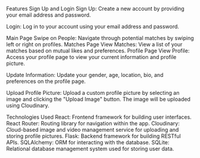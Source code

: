 Features
Sign Up and Login
Sign Up: Create a new account by providing your email address and password.

Login: Log in to your account using your email address and password.

Main Page
Swipe on People: Navigate through potential matches by swiping left or right on profiles.
Matches Page
View Matches: View a list of your matches based on mutual likes and preferences.
Profile Page
View Profile: Access your profile page to view your current information and profile picture.

Update Information: Update your gender, age, location, bio, and preferences on the profile page.

Upload Profile Picture: Upload a custom profile picture by selecting an image and clicking the "Upload Image" button. The image will be uploaded using Cloudinary.

Technologies Used
React: Frontend framework for building user interfaces.
React Router: Routing library for navigation within the app.
Cloudinary: Cloud-based image and video management service for uploading and storing profile pictures.
Flask: Backend framework for building RESTful APIs.
SQLAlchemy: ORM for interacting with the database.
SQLite: Relational database management system used for storing user data.
